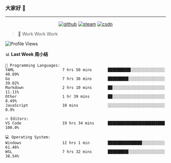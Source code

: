 ### 大家好 👋

___

<p align="center">
  <a href="https://bigkjp97.github.io/"><img src="https://img.shields.io/badge/-GitPage-lightgrey" alt="github"></a>
  <a href="https://steamcommunity.com/id/bigkjp/"><img src="https://img.shields.io/badge/-Steam-black" alt="steam"></a>
  <a href="https://blog.csdn.net/qq_38986088"><img src="https://img.shields.io/badge/CSDN-cf000e" alt="csdn"></a>
</p>

> 🧟 Work Work Work

<!--START_SECTION:kjp readme-->
![Profile Views](http://img.shields.io/badge/Mi%20Amigos%E2%99%82%EF%B8%8F-2-ff69b4)

📊 **Last Week 周小结** 

```text
💬 Programming Languages: 
YAML                     7 hrs 50 mins       ██████████░░░░░░░░░░░░░░░   40.09% 
Go                       7 hrs 38 mins       █████████░░░░░░░░░░░░░░░░   39.02% 
Markdown                 2 hrs 10 mins       ██░░░░░░░░░░░░░░░░░░░░░░░   11.11% 
Other                    1 hr 39 mins        ██░░░░░░░░░░░░░░░░░░░░░░░   8.49% 
JavaScript               10 mins             ░░░░░░░░░░░░░░░░░░░░░░░░░   0.9%

🔥 Editors: 
VS Code                  19 hrs 34 mins      █████████████████████████   100.0%

💻 Operating System: 
Windows                  12 hrs 1 min        ███████████████░░░░░░░░░░   61.46% 
WSL                      7 hrs 32 mins       █████████░░░░░░░░░░░░░░░░   38.54%

```


<!--END_SECTION:kjp readme-->

<!--
**bigkjp97/bigkjp97** is a ✨ _special_ ✨ repository because its `README.md` (this file) appears on your GitHub profile.

Here are some ideas to get you started:

- 🔭 I’m currently working on ...
- 🌱 I’m currently learning ...
- 👯 I’m looking to collaborate on ...
- 🤔 I’m looking for help with ...
- 💬 Ask me about ...
- 📫 How to reach me: ...
- 😄 Pronouns: ...
- ⚡ Fun fact: ... -->
